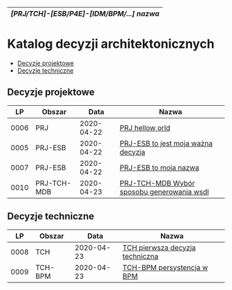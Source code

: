 <style>
table {
    width:100%;
}
</style>
|*[PRJ/TCH]-[ESB/P4E]-[IDM/BPM/...] nazwa*|
|:-:|


# Katalog decyzji architektonicznych



- [Decyzje projektowe](#decyzje-projektowe)
- [Decyzje techniczne](#decyzje-techniczne)

## Decyzje projektowe

|LP|Obszar|Data|Nazwa|
|-|-|-|-|
|0006|PRJ|2020-04-22|[PRJ hellow orld](0006-PRJ-hellow-orld.md)|
|0005|PRJ-ESB|2020-04-22|[PRJ-ESB to jest moja ważna decyzja](0005-PRJ-ESB-to-jest-moja-ważna-decyzja.md)|
|0007|PRJ-ESB|2020-04-22|[PRJ-ESB to moja nazwa](0007-PRJ-ESB-to-moja-nazwa.md)|
|0010|PRJ-TCH-MDB|2020-04-23|[PRJ-TCH-MDB Wybór sposobu generowania wsdl](0010-PRJ-TCH-MDB-wybór-sposobu-generowania-wsdl.md)|


## Decyzje techniczne

|LP|Obszar|Data|Nazwa|
|-|-|-|-|
|0008|TCH|2020-04-23|[TCH pierwsza decyzja techniczna](0008-TCH-pierwsza-decyzja-techniczna.md)|
|0009|TCH-BPM|2020-04-23|[TCH-BPM persystencja w BPM](0009-TCH-BPM-persystencja-w-bpm.md)|
